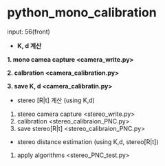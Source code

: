 # python_mono_calibration

input: 56(front)

- **K, d 계산**

**1. mono camea capture 				<camera_write.py>**

**2. calbration					<camera_calibration.py>**

**3. save K, d					<camera_calibratin.py>**

- stereo [R|t] 계산 (using K,d)
1. stereo camera capture				<stereo_write.py>
2. calibration					<stereo_calibraion_PNC.py>
3. save stereo[R|t]					<stereo_calibraion_PNC.py>

- stereo distance estimation (using K,d, stereo[R|t])
1. apply algorithms					<stereo_PNC_test.py>
